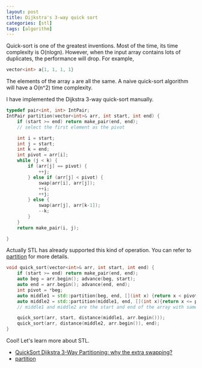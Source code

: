 ```yaml
---
layout: post
title: Dijkstra's 3-way quick sort
categories: [stl]
tags: [algorithm]
---
```


Quick-sort is one of the greatest inventions. Most of the time, its time complexity is O(nlogn).
However, when the input array contains lots of duplicates, the performance will drop. For example,

```cpp
vector<int> a{1, 1, 1, 1}
```

The elements of the array `a` are all the same. A naive quick-sort algorithm will have a O(n^2) time
complexity.

I have implemented the Dijkstra 3-way quick-sort manually.

```cpp
typedef pair<int, int> IntPair;
IntPair partition(vector<int>& arr, int start, int end) {
    if (start >= end) return make_pair(end, end);
    // select the first element as the pivot

    int i = start;
    int j = start;
    int k = end;
    int pivot = arr[i];
    while (j < k) {
        if (arr[j] == pivot) {
            ++j;
        } else if (arr[j] < pivot) {
            swap(arr[i], arr[j]);
            ++i;
            ++j;
        } else {
            swap(arr[j], arr[k-1]);
            --k;
        }
    }
    return make_pair(i, j);

}
```

Actually STL has already supported this kind of operation. You can refer to [partition](https://en.cppreference.com/w/cpp/algorithm/partition)
for more details.


```cpp
void quick_sort(vector<int>& arr, int start, int end) {
    if (start >= end) return make_pair(end, end);
    auto beg = arr.begin(); advance(beg, start);
    auto end = arr.begin(); advance(end, end);
    int pivot = *beg;
    auto middle1 = std::partition(beg, end, [](int x) {return x < pivot;});
    auto middle2 = std::partition(middle1, end, [](int x){return x <= pivot;});
    // middle1 and middle2 are the start and end of the array with same element;

    quick_sort(arr, start, distance(middle1, arr.begin()));
    quick_sort(arr, distance(middle2, arr.begin()), end);
}
```

Cool! Let's learn more about STL.


+ [QuickSort Dijkstra 3-Way Partitioning: why the extra swapping?](https://cs.stackexchange.com/questions/22389/quicksort-dijkstra-3-way-partitioning-why-the-extra-swapping)
+ [partition](https://en.cppreference.com/w/cpp/algorithm/partition)
